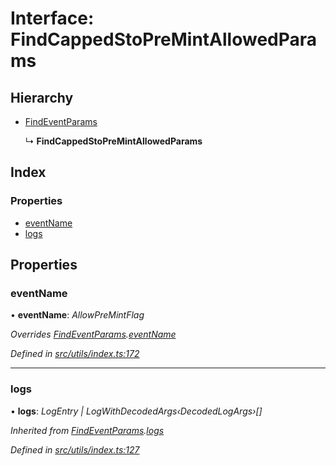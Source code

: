 # Interface: FindCappedStoPreMintAllowedParams

## Hierarchy

* [FindEventParams](_utils_index_.findeventparams.md)

  ↳ **FindCappedStoPreMintAllowedParams**

## Index

### Properties

* [eventName](_utils_index_.findcappedstopremintallowedparams.md#eventname)
* [logs](_utils_index_.findcappedstopremintallowedparams.md#logs)

## Properties

###  eventName

• **eventName**: *AllowPreMintFlag*

*Overrides [FindEventParams](_utils_index_.findeventparams.md).[eventName](_utils_index_.findeventparams.md#eventname)*

*Defined in [src/utils/index.ts:172](https://github.com/PolymathNetwork/polymath-sdk/blob/e8bbc1e/src/utils/index.ts#L172)*

___

###  logs

• **logs**: *LogEntry | LogWithDecodedArgs‹DecodedLogArgs›[]*

*Inherited from [FindEventParams](_utils_index_.findeventparams.md).[logs](_utils_index_.findeventparams.md#logs)*

*Defined in [src/utils/index.ts:127](https://github.com/PolymathNetwork/polymath-sdk/blob/e8bbc1e/src/utils/index.ts#L127)*
